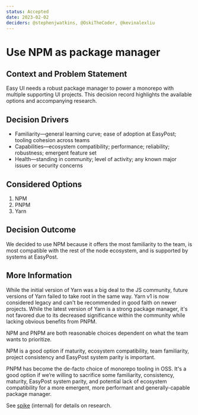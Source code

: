 ```yaml
---
status: Accepted
date: 2023-02-02
deciders: @stephenjwatkins, @OskiTheCoder, @kevinalexliu
---
```


# Use NPM as package manager

## Context and Problem Statement

Easy UI needs a robust package manager to power a monorepo with multiple supporting UI projects. This decision record highlights the available options and accompanying research.

## Decision Drivers

- Familiarity—general learning curve; ease of adoption at EasyPost; tooling cohesion across teams
- Capabilities—ecosystem compatibility; performance; reliability; robustness; emergent feature set
- Health—standing in community; level of activity; any known major issues or security concerns

## Considered Options

1. NPM
2. PNPM
3. Yarn

## Decision Outcome

We decided to use NPM because it offers the most familiarity to the team, is most compatible with the rest of the node ecosystem, and is supported by systems at EasyPost.

## More Information

While the initial version of Yarn was a big deal to the JS community, future versions of Yarn failed to take root in the same way. Yarn v1 is now considered legacy and can't be recommended in good faith on newer projects. While the latest version of Yarn is a strong package manager, it's not favored due to its decreased significance within the community while lacking obvious benefits from PNPM.

NPM and PNPM are both reasonable choices dependent on what the team wants to prioritize.

NPM is a good option if maturity, ecosystem compatibility, team familiarity, project consistency and EasyPost system parity is important.

PNPM has become the de-facto choice of monorepo tooling in OSS. It's a good option if we’re willing to sacrifice some familiarity, consistency, maturity, EasyPost system parity, and potential lack of ecosystem compatibility for a more emergent, more performant and generally-capable package manager.

See [spike](https://docs.google.com/document/d/1P7xwKrW3Y4R2kUa0Wtlx7sR1G3UCi2ywKrFl2Lz1-WE) (internal) for details on research.

